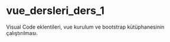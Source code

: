 # vue_dersleri_ders_1
Visual Code eklentileri, vue kurulum ve bootstrap kütüphanesinin çalıştırılması.
